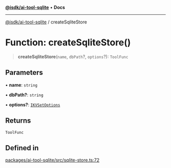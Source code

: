 [**@isdk/ai-tool-sqlite**](../README.md) • **Docs**

***

[@isdk/ai-tool-sqlite](../globals.md) / createSqliteStore

# Function: createSqliteStore()

> **createSqliteStore**(`name`, `dbPath`?, `options`?): `ToolFunc`

## Parameters

• **name**: `string`

• **dbPath?**: `string`

• **options?**: [`IKVSetOptions`](../interfaces/IKVSetOptions.md)

## Returns

`ToolFunc`

## Defined in

[packages/ai-tool-sqlite/src/sqlite-store.ts:72](https://github.com/isdk/ai-tool-sqlite.js/blob/2074f3184b560899d73c24ac00df4826aa912675/src/sqlite-store.ts#L72)
